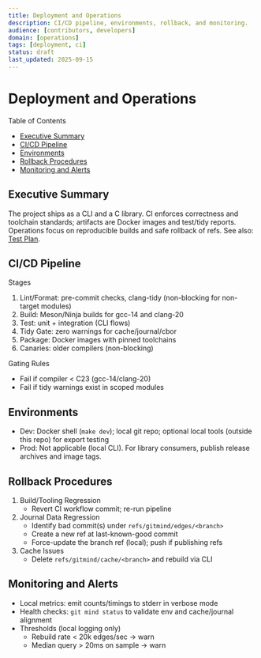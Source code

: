 ```yaml
---
title: Deployment and Operations
description: CI/CD pipeline, environments, rollback, and monitoring.
audience: [contributors, developers]
domain: [operations]
tags: [deployment, ci]
status: draft
last_updated: 2025-09-15
---
```


# Deployment and Operations

Table of Contents

- [Executive Summary](#executive-summary)
- [CI/CD Pipeline](#cicd-pipeline)
- [Environments](#environments)
- [Rollback Procedures](#rollback-procedures)
- [Monitoring and Alerts](#monitoring-and-alerts)

## Executive Summary

The project ships as a CLI and a C library. CI enforces correctness and toolchain standards; artifacts are Docker images and test/tidy reports. Operations focus on reproducible builds and safe rollback of refs. See also: [Test Plan](../testing/Test_Plan.md).

## CI/CD Pipeline

Stages

1) Lint/Format: pre-commit checks, clang-tidy (non-blocking for non-target modules)
2) Build: Meson/Ninja builds for gcc-14 and clang-20
3) Test: unit + integration (CLI flows)
4) Tidy Gate: zero warnings for cache/journal/cbor
5) Package: Docker images with pinned toolchains
6) Canaries: older compilers (non-blocking)

Gating Rules

- Fail if compiler < C23 (gcc-14/clang-20)
- Fail if tidy warnings exist in scoped modules

## Environments

- Dev: Docker shell (`make dev`); local git repo; optional local tools (outside this repo) for export testing
- Prod: Not applicable (local CLI). For library consumers, publish release archives and image tags.

## Rollback Procedures

1) Build/Tooling Regression
   - Revert CI workflow commit; re-run pipeline
2) Journal Data Regression
   - Identify bad commit(s) under `refs/gitmind/edges/<branch>`
   - Create a new ref at last-known-good commit
   - Force-update the branch ref (local); push if publishing refs
3) Cache Issues
   - Delete `refs/gitmind/cache/<branch>` and rebuild via CLI

## Monitoring and Alerts

- Local metrics: emit counts/timings to stderr in verbose mode
- Health checks: `git mind status` to validate env and cache/journal alignment
- Thresholds (local logging only)
  - Rebuild rate < 20k edges/sec → warn
  - Median query > 20ms on sample → warn
